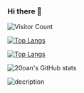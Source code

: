 ### Hi there 👋

<!--
**20oan/20oan** is a ✨ _special_ ✨ repository because its `README.md` (this file) appears on your GitHub profile.

Here are some ideas to get you started:

- 🔭 I’m currently working on ...
- 🌱 I’m currently learning ...
- 👯 I’m looking to collaborate on ...
- 🤔 I’m looking for help with ...
- 💬 Ask me about ...
- 📫 How to reach me: ...
- 😄 Pronouns: ...
- ⚡ Fun fact: ...
-->
![Visitor Count](https://profile-counter.glitch.me/20oan/count.svg)

[![Top Langs](https://github-readme-stats.vercel.app/api/top-langs/?username=20oan)](https://github.com/20oan/github-readme-stats)

[![Top Langs](https://github-readme-stats.vercel.app/api/top-langs/?username=20oan&layout=compact)](https://github.com/20oan/github-readme-stats)

![20oan's GitHub stats](https://github-readme-stats.vercel.app/api?username=20oan&show_icons=true&theme=tokyonight)

![decription](https://img.shields.io/badge/tools-pycharm-green)
